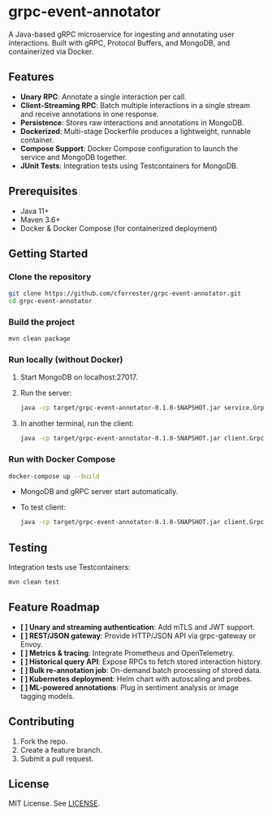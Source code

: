 
# grpc-event-annotator

A Java-based gRPC microservice for ingesting and annotating user interactions. Built with gRPC, Protocol Buffers, and MongoDB, and containerized via Docker.

## Features

* **Unary RPC**: Annotate a single interaction per call.
* **Client-Streaming RPC**: Batch multiple interactions in a single stream and receive annotations in one response.
* **Persistence**: Stores raw interactions and annotations in MongoDB.
* **Dockerized**: Multi-stage Dockerfile produces a lightweight, runnable container.
* **Compose Support**: Docker Compose configuration to launch the service and MongoDB together.
* **JUnit Tests**: Integration tests using Testcontainers for MongoDB.

## Prerequisites

* Java 11+
* Maven 3.6+
* Docker & Docker Compose (for containerized deployment)

## Getting Started

### Clone the repository

```bash
git clone https://github.com/cforrester/grpc-event-annotator.git
cd grpc-event-annotator
```

### Build the project

```bash
mvn clean package
```

### Run locally (without Docker)

1. Start MongoDB on localhost:27017.
2. Run the server:

   ```bash
   java -cp target/grpc-event-annotator-0.1.0-SNAPSHOT.jar service.GrpcServer
   ```
3. In another terminal, run the client:

   ```bash
   java -cp target/grpc-event-annotator-0.1.0-SNAPSHOT.jar client.GrpcClient
   ```

### Run with Docker Compose

```bash
docker-compose up --build
```

* MongoDB and gRPC server start automatically.
* To test client:

  ```bash
  java -cp target/grpc-event-annotator-0.1.0-SNAPSHOT.jar client.GrpcClient
  ```

## Testing

Integration tests use Testcontainers:

```bash
mvn clean test
```

## Feature Roadmap

* **\[ ] Unary and streaming authentication**: Add mTLS and JWT support.
* **\[ ] REST/JSON gateway**: Provide HTTP/JSON API via grpc-gateway or Envoy.
* **\[ ] Metrics & tracing**: Integrate Prometheus and OpenTelemetry.
* **\[ ] Historical query API**: Expose RPCs to fetch stored interaction history.
* **\[ ] Bulk re-annotation job**: On-demand batch processing of stored data.
* **\[ ] Kubernetes deployment**: Helm chart with autoscaling and probes.
* **\[ ] ML-powered annotations**: Plug in sentiment analysis or image tagging models.

## Contributing

1. Fork the repo.
2. Create a feature branch.
3. Submit a pull request.

## License

MIT License. See [LICENSE](LICENSE).
